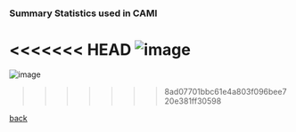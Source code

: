 ### Summary Statistics used in CAMI

<<<<<<< HEAD
![image](SumStats.jpeg)
=======
![image](./SumStats.jpeg)
>>>>>>> 8ad07701bbc61e4a803f096bee720e381ff30598

[back](./)
